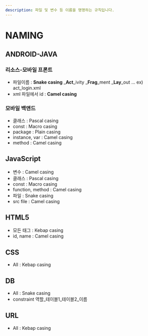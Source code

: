 ```yaml
---
description: 파일 및 변수 등 이름을 명명하는 규칙입니다.
---
```


# NAMING

## ANDROID-JAVA

### 리소스-모바일 프론트 

* 파일이름 : **Snake casing** _**Act**_ivity _**Frag**_ment _**Lay**_out ...  ex\) act\_login.xml
* xml 파일에서 id : **Camel casing**

### 모바일 백앤드

* 클래스 : Pascal casing
* const : Macro casing
* package : Plain casing
* instance, var : Camel casing
* method : Camel casing

## JavaScript

* 변수 : Camel casing
* 클래스 : Pascal casing
* const : Macro casing
* function, method : Camel casing
* 파일 : Snake casing
* src file : Camel casing

## HTML5

* 모든 태그 : Kebap casing
* id, name : Camel casing

## CSS

* All : Kebap casing

## DB

* All : Snake casing
* constraint 역할\_테이블1\_테이블2\_이름

## URL

* All : Kebap casing

